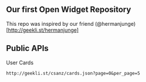 ## Our first Open Widget Repository

This repo was inspired by our friend (@hermanjunge)[http://geekli.st/hermanjunge] 

## Public APIs

User Cards

	http://geekli.st/csanz/cards.json?page=0&per_page=5


  
